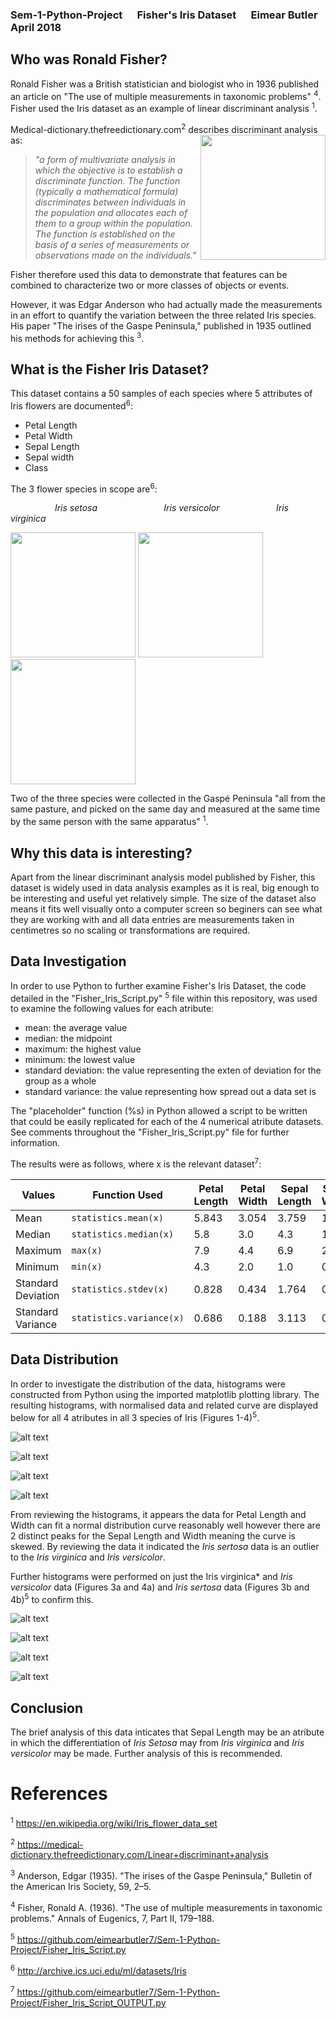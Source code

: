 ### Sem-1-Python-Project &nbsp;&nbsp;&nbsp;&nbsp; Fisher's Iris Dataset &nbsp;&nbsp;&nbsp;&nbsp; Eimear Butler April 2018

## Who was Ronald Fisher?
Ronald Fisher was a British statistician and biologist who in 1936 published an article on "The use of multiple measurements in taxonomic problems" <sup>4</sup>. Fisher used the Iris dataset as an example of linear discriminant analysis <sup>1</sup>. 

Medical-dictionary.thefreedictionary.com<sup>2</sup> describes discriminant analysis as: 
<img align="right" src="https://upload.wikimedia.org/wikipedia/commons/4/46/R._A._Fischer.jpg" width="200">

> *"a form of multivariate analysis in which the objective is to establish a discriminate function. The function (typically a mathematical formula) discriminates between individuals in the population and allocates each of them to a group within the population. The function is established on the basis of a series of measurements or observations made on the individuals."* 

Fisher therefore used this data to demonstrate that features can be combined to characterize two or more classes of objects or events.
 
However, it was Edgar Anderson who had actually made the measurements in an effort to quantify the variation between the three related Iris species. His paper "The irises of the Gaspe Peninsula," published in 1935 outlined his methods for achieving this <sup>3</sup>.  


## What is the Fisher Iris Dataset? 
This dataset contains a 50 samples of each species where 5 attributes of Iris flowers are documented<sup>6</sup>:

- Petal Length 
- Petal Width
- Sepal Length
- Sepal width
- Class

The 3 flower species in scope are<sup>6</sup>: 


&nbsp;&nbsp;&nbsp;&nbsp;&nbsp;&nbsp;&nbsp;&nbsp;&nbsp;&nbsp;&nbsp;&nbsp;&nbsp;&nbsp;&nbsp;&nbsp;&nbsp;&nbsp;*Iris setosa* &nbsp;&nbsp;&nbsp;&nbsp;&nbsp;&nbsp;&nbsp;&nbsp;&nbsp;&nbsp;&nbsp;&nbsp;&nbsp;&nbsp;&nbsp;&nbsp;&nbsp;&nbsp;&nbsp;&nbsp;&nbsp;&nbsp;&nbsp;&nbsp;&nbsp; *Iris versicolor* &nbsp;&nbsp;&nbsp;&nbsp;&nbsp;&nbsp;&nbsp;&nbsp;&nbsp;&nbsp;&nbsp;&nbsp;&nbsp;&nbsp;&nbsp;&nbsp;&nbsp;&nbsp;&nbsp;&nbsp;&nbsp; *Iris virginica*

<img src="https://upload.wikimedia.org/wikipedia/commons/5/56/Kosaciec_szczecinkowaty_Iris_setosa.jpg" width="200">   <img src="https://upload.wikimedia.org/wikipedia/commons/4/41/Iris_versicolor_3.jpg" width="200">    <img src="https://upload.wikimedia.org/wikipedia/commons/9/9f/Iris_virginica.jpg" width="200">


Two of the three species were collected in the Gaspé Peninsula "all from the same pasture, and picked on the same day and measured at the same time by the same person with the same apparatus" <sup>1</sup>.


## Why this data is interesting?

Apart from the linear discriminant analysis model published by Fisher, this dataset is widely used in data analysis examples as it is real, big enough to be interesting and useful yet relatively simple. The size of the dataset also means it fits well visually onto a computer screen so beginers can see what they are working with and all data entries are measurements taken in centimetres so no scaling or transformations are required. 


## Data Investigation
In order to use Python to further examine Fisher's Iris Dataset, the code detailed in the "Fisher_Iris_Script.py" <sup>5</sup> file within this repository, was used to examine the following values for each atribute: 

- mean: the average value
- median: the midpoint
- maximum: the highest value
- minimum: the lowest value
- standard deviation: the value representing the exten of deviation for the group as a whole
- standard variance: the value representing how spread out a data set is

The "placeholder" function (%s) in Python allowed a script to be written that could be easily replicated for each of the 4 numerical atribute datasets. See comments throughout the "Fisher_Iris_Script.py" file for further information. 

The results were as follows, where x is the relevant dataset<sup>7</sup>: 

| Values  | Function Used  | Petal Length  | Petal Width | Sepal Length  | Sepal Width |
| ------------- | ------------- | ------------- | ------------- | ------------- | ------------- |
| Mean  | `statistics.mean(x)` | 5.843  | 3.054  | 3.759  | 1.199  |
| Median  | `statistics.median(x)`  | 5.8  | 3.0  | 4.3  | 1.3  |
| Maximum  | `max(x)`  | 7.9  | 4.4  | 6.9 | 2.5  |
| Minimum  | `min(x)`  | 4.3  | 2.0  | 1.0  | 0.1  |
| Standard Deviation  | `statistics.stdev(x)`  | 0.828  | 0.434  | 1.764  | 0.763  |
| Standard Variance  | `statistics.variance(x)`  | 0.686  | 0.188  | 3.113  | 0.582  |


## Data Distribution
In order to investigate the distribution of the data, histograms were constructed from Python using the imported matplotlib plotting library. The resulting histograms, with normalised data and related curve are displayed below for all 4 atributes in all 3 species of Iris (Figures 1-4)<sup>5</sup>. 

![alt text](https://github.com/eimearbutler7/Sem-1-Python-Project/blob/master/zFigure_1.png)

![alt text](https://github.com/eimearbutler7/Sem-1-Python-Project/blob/master/zFigure_2.png)

![alt text](https://github.com/eimearbutler7/Sem-1-Python-Project/blob/master/zFigure_3.png)

![alt text](https://github.com/eimearbutler7/Sem-1-Python-Project/blob/master/zFigure_4.png)

From reviewing the histograms, it appears the data for Petal Length and Width can fit a normal distribution curve reasonably well however there are 2 distinct peaks for the Sepal Length and Width meaning the curve is skewed. By reviewing the data it indicated the *Iris sertosa* data is an outlier to the *Iris virginica* and *Iris versicolor*.

Further histograms were performed on just the Iris virginica* and *Iris versicolor* data (Figures 3a and 4a) and *Iris sertosa* data (Figures 3b and 4b)<sup>5</sup> to confirm this.

![alt text](https://github.com/eimearbutler7/Sem-1-Python-Project/blob/master/zFigure_3a.png)

![alt text](https://github.com/eimearbutler7/Sem-1-Python-Project/blob/master/zFigure_4a.png)

![alt text](https://github.com/eimearbutler7/Sem-1-Python-Project/blob/master/zFigure_3b.png)

![alt text](https://github.com/eimearbutler7/Sem-1-Python-Project/blob/master/zFigure_4b.png)

## Conclusion
The brief analysis of this data inticates that Sepal Length may be an atribute in which the differentiation of *Iris Setosa* may from *Iris virginica* and *Iris versicolor* may be made. Further analysis of this is recommended.


# References 

<sup>1</sup> https://en.wikipedia.org/wiki/Iris_flower_data_set

<sup>2</sup> https://medical-dictionary.thefreedictionary.com/Linear+discriminant+analysis

<sup>3</sup> Anderson, Edgar (1935). "The irises of the Gaspe Peninsula," Bulletin of the American Iris Society, 59, 2–5.

<sup>4</sup> Fisher, Ronald A. (1936). "The use of multiple measurements in taxonomic problems." Annals of Eugenics, 7, Part II, 179–188.

<sup>5</sup> https://github.com/eimearbutler7/Sem-1-Python-Project/Fisher_Iris_Script.py

<sup>6</sup> http://archive.ics.uci.edu/ml/datasets/Iris

<sup>7</sup> https://github.com/eimearbutler7/Sem-1-Python-Project/Fisher_Iris_Script_OUTPUT.py
